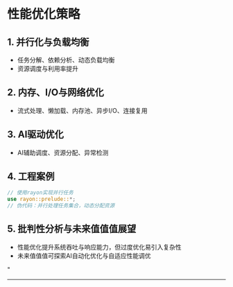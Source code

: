 ﻿# 性能优化策略

## 1. 并行化与负载均衡

- 任务分解、依赖分析、动态负载均衡
- 资源调度与利用率提升

## 2. 内存、I/O与网络优化

- 流式处理、懒加载、内存池、异步I/O、连接复用

## 3. AI驱动优化

- AI辅助调度、资源分配、异常检测

## 4. 工程案例

```rust
// 使用rayon实现并行任务
use rayon::prelude::*;
// 伪代码：并行处理任务集合，动态分配资源
```

## 5. 批判性分析与未来值值值展望

- 性能优化提升系统吞吐与响应能力，但过度优化易引入复杂性
- 未来值值值可探索AI自动化优化与自适应性能调优

"

---
